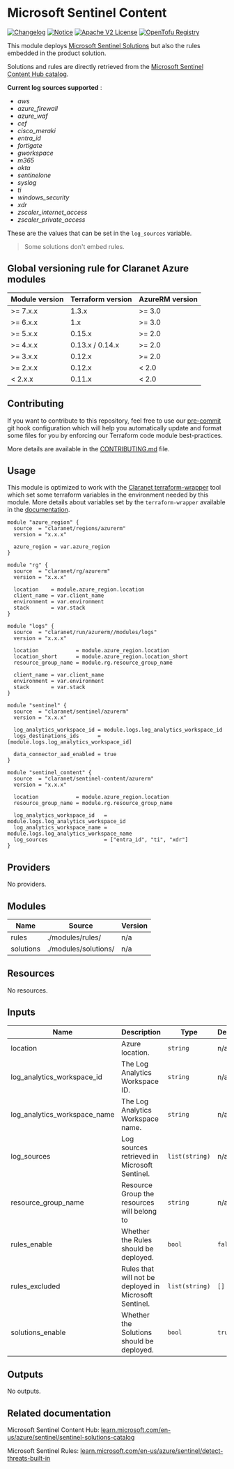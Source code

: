 # Microsoft Sentinel Content
[![Changelog](https://img.shields.io/badge/changelog-release-green.svg)](CHANGELOG.md) [![Notice](https://img.shields.io/badge/notice-copyright-blue.svg)](NOTICE) [![Apache V2 License](https://img.shields.io/badge/license-Apache%20V2-orange.svg)](LICENSE) [![OpenTofu Registry](https://img.shields.io/badge/opentofu-registry-yellow.svg)](https://search.opentofu.org/module/claranet/sentinel-content/azurerm/)

This module deploys [Microsoft Sentinel Solutions](https://learn.microsoft.com/en-us/azure/sentinel/sentinel-solutions) but also the rules embedded in the product solution.

Solutions and rules are directly retrieved from the [Microsoft Sentinel Content Hub catalog](https://learn.microsoft.com/en-us/azure/sentinel/sentinel-solutions-catalog).


__Current log sources supported__ :
- _aws_
- _azure\_firewall_
- _azure\_waf_
- _cef_
- _cisco\_meraki_
- _entra\_id_
- _fortigate_
- _gworkspace_
- _m365_
- _okta_
- _sentinelone_
- _syslog_
- _ti_
- _windows\_security_
- _xdr_
- _zscaler\_internet\_access_
- _zscaler\_private\_access_

These are the values that can be set in the `log_sources` variable.

> Some solutions don't embed rules.

<!-- BEGIN_TF_DOCS -->
## Global versioning rule for Claranet Azure modules

| Module version | Terraform version | AzureRM version |
| -------------- | ----------------- | --------------- |
| >= 7.x.x       | 1.3.x             | >= 3.0          |
| >= 6.x.x       | 1.x               | >= 3.0          |
| >= 5.x.x       | 0.15.x            | >= 2.0          |
| >= 4.x.x       | 0.13.x / 0.14.x   | >= 2.0          |
| >= 3.x.x       | 0.12.x            | >= 2.0          |
| >= 2.x.x       | 0.12.x            | < 2.0           |
| <  2.x.x       | 0.11.x            | < 2.0           |

## Contributing

If you want to contribute to this repository, feel free to use our [pre-commit](https://pre-commit.com/) git hook configuration
which will help you automatically update and format some files for you by enforcing our Terraform code module best-practices.

More details are available in the [CONTRIBUTING.md](./CONTRIBUTING.md#pull-request-process) file.

## Usage

This module is optimized to work with the [Claranet terraform-wrapper](https://github.com/claranet/terraform-wrapper) tool
which set some terraform variables in the environment needed by this module.
More details about variables set by the `terraform-wrapper` available in the [documentation](https://github.com/claranet/terraform-wrapper#environment).

```hcl
module "azure_region" {
  source  = "claranet/regions/azurerm"
  version = "x.x.x"

  azure_region = var.azure_region
}

module "rg" {
  source  = "claranet/rg/azurerm"
  version = "x.x.x"

  location    = module.azure_region.location
  client_name = var.client_name
  environment = var.environment
  stack       = var.stack
}

module "logs" {
  source  = "claranet/run/azurerm//modules/logs"
  version = "x.x.x"

  location            = module.azure_region.location
  location_short      = module.azure_region.location_short
  resource_group_name = module.rg.resource_group_name

  client_name = var.client_name
  environment = var.environment
  stack       = var.stack
}

module "sentinel" {
  source  = "claranet/sentinel/azurerm"
  version = "x.x.x"

  log_analytics_workspace_id = module.logs.log_analytics_workspace_id
  logs_destinations_ids      = [module.logs.log_analytics_workspace_id]

  data_connector_aad_enabled = true
}

module "sentinel_content" {
  source  = "claranet/sentinel-content/azurerm"
  version = "x.x.x"

  location            = module.azure_region.location
  resource_group_name = module.rg.resource_group_name

  log_analytics_workspace_id   = module.logs.log_analytics_workspace_id
  log_analytics_workspace_name = module.logs.log_analytics_workspace_name
  log_sources                  = ["entra_id", "ti", "xdr"]
}
```

## Providers

No providers.

## Modules

| Name | Source | Version |
|------|--------|---------|
| rules | ./modules/rules/ | n/a |
| solutions | ./modules/solutions/ | n/a |

## Resources

No resources.

## Inputs

| Name | Description | Type | Default | Required |
|------|-------------|------|---------|:--------:|
| location | Azure location. | `string` | n/a | yes |
| log\_analytics\_workspace\_id | The Log Analytics Workspace ID. | `string` | n/a | yes |
| log\_analytics\_workspace\_name | The Log Analytics Workspace name. | `string` | n/a | yes |
| log\_sources | Log sources retrieved in Microsoft Sentinel. | `list(string)` | n/a | yes |
| resource\_group\_name | Resource Group the resources will belong to | `string` | n/a | yes |
| rules\_enable | Whether the Rules should be deployed. | `bool` | `false` | no |
| rules\_excluded | Rules that will not be deployed in Microsoft Sentinel. | `list(string)` | `[]` | no |
| solutions\_enable | Whether the Solutions should be deployed. | `bool` | `true` | no |

## Outputs

No outputs.
<!-- END_TF_DOCS -->

## Related documentation

Microsoft Sentinel Content Hub: [learn.microsoft.com/en-us/azure/sentinel/sentinel-solutions-catalog](https://learn.microsoft.com/en-us/azure/sentinel/sentinel-solutions-catalog)

Microsoft Sentinel Rules: [learn.microsoft.com/en-us/azure/sentinel/detect-threats-built-in](https://learn.microsoft.com/en-us/azure/sentinel/detect-threats-built-in)
